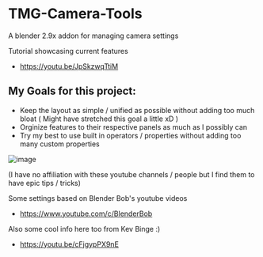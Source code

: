 # TMG-Camera-Tools
A blender 2.9x addon for managing camera settings

Tutorial showcasing current features
* https://youtu.be/JpSkzwqTtiM

## My Goals for this project:
* Keep the layout as simple / unified as possible without adding too much bloat ( Might have stretched this goal a little xD )
* Orginize features to their respective panels as much as I possibly can
* Try my best to use built in operators / properties without adding too many custom properties

![image](https://user-images.githubusercontent.com/11281480/134747948-60a5976a-ec97-4bc3-98e6-203af22c5aea.png)

(I have no affiliation with these youtube channels / people but I find them to have epic tips / tricks)

Some settings based on Blender Bob's youtube videos
* https://www.youtube.com/c/BlenderBob

Also some cool info here too from Kev Binge :)
* https://youtu.be/cFjgypPX9nE
